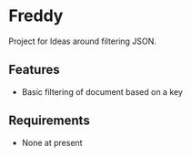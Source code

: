 Freddy
======
    
Project for Ideas around filtering JSON.

    
## Features
- Basic filtering of document based on a key

    
## Requirements
- None at present
